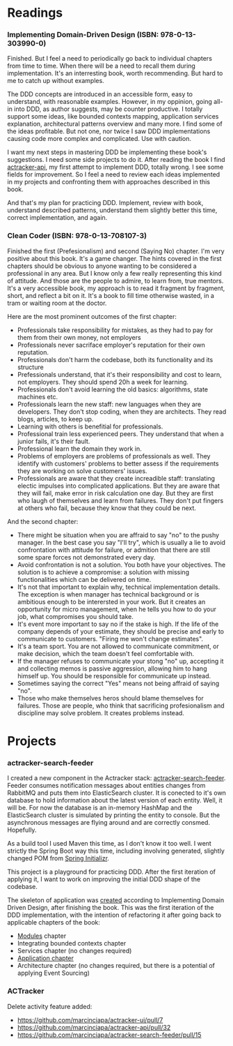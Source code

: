 # Readings

### Implementing Domain-Driven Design (ISBN: 978-0-13-303990-0)
Finished. But I feel a need to periodically go back to individual chapters from time to time. When there will be a need to recall them during implementation. It's an interresting book, worth recommending. But hard to me to catch up without examples. 

The DDD concepts are introduced in an accessible form, easy to understand, with reasonable examples. However, in my oppinion, going all-in into DDD, as author suggests, may be counter productive. I totally support some ideas, like bounded contexts mapping, application services explanation, architectural patterns overview and many more. I find some of the ideas profitable. But not one, nor twice I saw DDD implementations causing code more complex and complicated. Use with caution.

I want my next steps in mastering DDD be implementing these book's suggestions. I need some side projects to do it. After reading the book I find [actracker-api](https://github.com/marcinciapa/actracker-api), my first attempt to implement DDD, totally wrong. I see some fields for improvement. So I feel a need to review each ideas implemented in my projects and confronting them with approaches described in this book. 

And that's my plan for practicing DDD. Implement, review with book, understand described patterns, understand them slightly better this time, correct implementation, and again.

### Clean Coder (ISBN:  978-0-13-708107-3)
Finished the first (Prefesionalism) and second (Saying No) chapter. I'm very positive about this book. It's a game changer. The hints covered in the first chapters should be obvious to anyone wanting to be considered a professional in any area. But I know only a few really representing this kind of attitude. And those are the people to admire, to learn from, true mentors. 
It's a very accessible book, my approach is to read it fragment by fragment, short, and reflect a bit on it. It's a book to fill time otherwise wasted, in a tram or waiting room at the doctor.

Here are the most prominent outcomes of the first chapter:
- Professionals take responsibility for mistakes, as they had to pay for them from their own money, not employers
- Professionals never sacriface employer's reputation for their own reputation.
- Professionals don't harm the codebase, both its functionality and its structure
- Prefessionals understand, that it's their responsibility and cost to learn, not employers. They should spend 20h a week for learning. 
- Professionals don't avoid learning the old basics: algorithms, state machines etc.
- Professionals learn the new staff: new languages when they are developers. They don't stop coding, when they are architects. They read blogs, articles, to keep up.
- Learning with others is benefitial for professionals.
- Professional train less experienced peers. They understand that when a junior fails, it's their fault.
- Professional learn the domain they work in.
- Problems of employers are problems of professionals as well. They identify with customers' problems to better assess if the requirements they are working on solve customers' issues.
- Professionals are aware that they create increadible staff: translating electic impulses into complicated applications. But they are aware that they will fail, make error in risk calculation one day. But they are first who laugh of themselves and learn from failures. They don't put fingers at others who fail, because they know that they could be next.

And the second chapter:
- There might be situation when you are affraid to say "no" to the pushy manager. In the best case you say "I'll try", which is usually a lie to avoid confrontation with attitude for failure, or admition that there are still some spare forces not demonstrated every day.
- Avoid confrontation is not a solution. You both have your objectives. The solution is to achieve a compromise: a solution with missing functionalities which can be delivered on time.
- It's not that important to explain why, technical implementation details. The exception is when manager has technical background or is ambitious enough to be interersted in your work. But it creates an opportunity for micro management, when he tells you how to do your job, what compromises you should take.
- It's event more important to say no if the stake is high. If the life of the company depends of your estimate, they should be precise and early to communicate to customers. "Firing me won't change estimates".
- It's a team sport. You are not allowed to communicate commitment, or make decision, which the team doesn't feel comfortable with.
- If the manager refuses to communicate your stong "no" up, accepting it and collecting memos is passive aggression, allowing him to hang himself up. You should be responsible for communicate up instead.
- Sometimes saying the correct "Yes" means not being affraid of saying "no".
- Those who make themselves heros should blame themselves for failures. Those are people, who think that sacrificing profesionalism and discipline may solve problem. It creates problems instead.


# Projects
### actracker-search-feeder
I created a new component in the Actracker stack: [actracker-search-feeder](https://github.com/marcinciapa/actracker-search-feeder). Feeder consumes notification messages about entities changes from RabbitMQ and puts them into ElasticSearch cluster. It is conected to it's own database to hold information about the latest version of each entity. Well, it will be. For now the database is an in-memory HashMap and the ElasticSearch cluster is simulated by printing the entity to console. But the asynchronous messages are flying around and are correctly consmed. Hopefully.

As a build tool I used Maven this time, as I don't know it too well. I went strictly the Spring Boot way this time, including involving generated, slightly changed POM from [Spring Initializr](https://start.spring.io/).

This project is a playground for practicing DDD. After the first iteration of applying it, I want to work on improving the initial DDD shape of the codebase.

The skeleton of application was [created](https://github.com/marcinciapa/actracker-search-feeder/pull/10) according to Implementing Domain Driven Design, after finishing the book. This was the first iteration of the DDD implementation, with the intention of refactoring it after going back to applicable chapters of the book:
- [Modules](https://github.com/marcinciapa/actracker-search-feeder/pull/11) chapter
- Integrating bounded contexts chapter
- Services chapter (no changes required)
- [Application chapter](https://github.com/marcinciapa/actracker-search-feeder/pull/13)
- Architecture chapter (no changes required, but there is a potential of applying Event Sourcing)

### ACTracker
Delete activity feature added:
- https://github.com/marcinciapa/actracker-ui/pull/7
- https://github.com/marcinciapa/actracker-api/pull/32
- https://github.com/marcinciapa/actracker-search-feeder/pull/15

